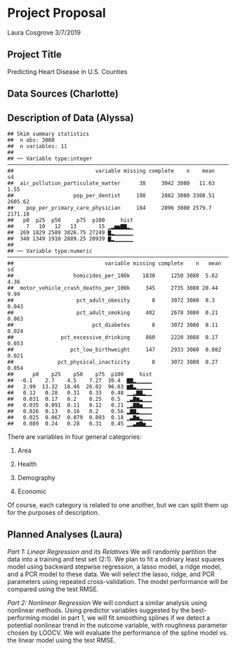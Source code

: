 Project Proposal
================
Laura Cosgrove
3/7/2019

Project Title
-------------

Predicting Heart Disease in U.S. Counties

Data Sources (Charlotte)
------------------------

Description of Data (Alyssa)
----------------------------

    ## Skim summary statistics
    ##  n obs: 3080 
    ##  n variables: 11 
    ## 
    ## ── Variable type:integer ────────────────────────────────────────────────────────────────────────────────────────────────
    ##                          variable missing complete    n    mean      sd
    ##  air_pollution_particulate_matter      38     3042 3080   11.63    1.55
    ##                   pop_per_dentist     198     2882 3080 3308.51 2605.62
    ##    pop_per_primary_care_physician     184     2896 3080 2579.7  2171.18
    ##   p0  p25  p50     p75  p100     hist
    ##    7   10   12   13       15 ▁▂▅▅▇▇▂▁
    ##  269 1829 2589 3826.75 27249 ▇▂▁▁▁▁▁▁
    ##  340 1349 1910 2889.25 20939 ▇▂▁▁▁▁▁▁
    ## 
    ## ── Variable type:numeric ────────────────────────────────────────────────────────────────────────────────────────────────
    ##                             variable missing complete    n   mean     sd
    ##                   homicides_per_100k    1830     1250 3080  5.62   4.36 
    ##  motor_vehicle_crash_deaths_per_100k     345     2735 3080 20.44   9.99 
    ##                    pct_adult_obesity       8     3072 3080  0.3    0.043
    ##                    pct_adult_smoking     402     2678 3080  0.21   0.063
    ##                         pct_diabetes       8     3072 3080  0.11   0.024
    ##               pct_excessive_drinking     860     2220 3080  0.17   0.053
    ##                  pct_low_birthweight     147     2933 3080  0.082  0.021
    ##              pct_physical_inacticity       8     3072 3080  0.27   0.054
    ##      p0    p25    p50    p75  p100     hist
    ##  -0.1    2.7    4.5    7.27  30.4  ▇▇▂▁▁▁▁▁
    ##   2.99  13.32  18.46  26.02  96.63 ▆▇▃▁▁▁▁▁
    ##   0.12   0.28   0.31   0.33   0.48 ▁▁▂▇▇▂▁▁
    ##   0.031  0.17   0.2    0.25   0.5  ▁▃▇▆▃▁▁▁
    ##   0.035  0.091  0.11   0.12   0.21 ▁▂▇▇▅▁▁▁
    ##   0.026  0.13   0.16   0.2    0.56 ▂▇▇▂▁▁▁▁
    ##   0.025  0.067  0.079  0.093  0.18 ▁▃▇▅▂▁▁▁
    ##   0.089  0.24   0.28   0.31   0.45 ▁▁▃▆▇▅▁▁

There are variables in four general categories:

1.  Area

2.  Health

3.  Demography

4.  Economic

Of course, each category is related to one another, but we can split them up for the purposes of description.

Planned Analyses (Laura)
------------------------

*Part 1: Linear Regression and its Relatives* We will randomly partition the data into a training and test set (2:1). We plan to fit a ordinary least squares model using backward stepwise regression, a lasso model, a ridge model, and a PCR model to these data. We will select the lasso, ridge, and PCR parameters using repeated cross-validation. The model performance will be compared using the test RMSE.

*Part 2: Nonlinear Regression* We will conduct a similar analysis using nonlinear methods. Using predictor variables suggested by the best-performing model in part 1, we will fit smoothing splines if we detect a potential nonlinear trend in the outcome variable, with roughness parameter chosen by LOOCV. We will evaluate the performance of the spline model vs. the linear model using the test RMSE.
